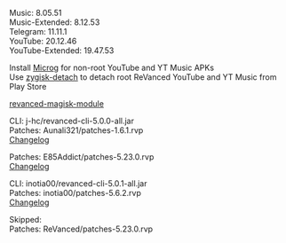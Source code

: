 Music: 8.05.51  
Music-Extended: 8.12.53  
Telegram: 11.11.1  
YouTube: 20.12.46  
YouTube-Extended: 19.47.53  

Install [Microg](https://github.com/ReVanced/GmsCore/releases) for non-root YouTube and YT Music APKs  
Use [zygisk-detach](https://github.com/j-hc/zygisk-detach) to detach root ReVanced YouTube and YT Music from Play Store  

[revanced-magisk-module](https://github.com/j-hc/revanced-magisk-module)
  
CLI: j-hc/revanced-cli-5.0.0-all.jar  
Patches: Aunali321/patches-1.6.1.rvp  
[Changelog](https://github.com/Aunali321/ReVancedExperiments/releases/tag/v1.6.1)

Patches: E85Addict/patches-5.23.0.rvp  
[Changelog](https://github.com/E85Addict/revanced-patches/releases/tag/v5.23.0)

CLI: inotia00/revanced-cli-5.0.1-all.jar  
Patches: inotia00/patches-5.6.2.rvp  
[Changelog](https://github.com/inotia00/revanced-patches/releases/tag/v5.6.2)  

Skipped:  
Patches: ReVanced/patches-5.23.0.rvp    
